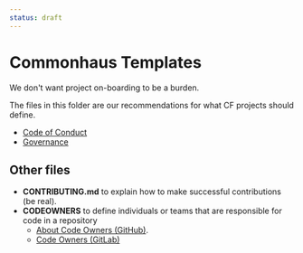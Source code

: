 ```yaml
---
status: draft
---
```

# Commonhaus Templates

We don't want project on-boarding to be a burden.

The files in this folder are our recommendations for what CF projects should define.

- [Code of Conduct](CODE_OF_CONDUCT.md)
- [Governance](GOVERNANCE.md)

## Other files

- **CONTRIBUTING.md** to explain how to make successful contributions (be real).
- **CODEOWNERS** to define individuals or teams that are responsible for code in a repository
    - [About Code Owners (GitHub)](https://docs.github.com/en/repositories/managing-your-repositorys-settings-and-features/customizing-your-repository/about-code-owners).
    - [Code Owners (GitLab)](https://docs.gitlab.com/ee/user/project/codeowners/)
